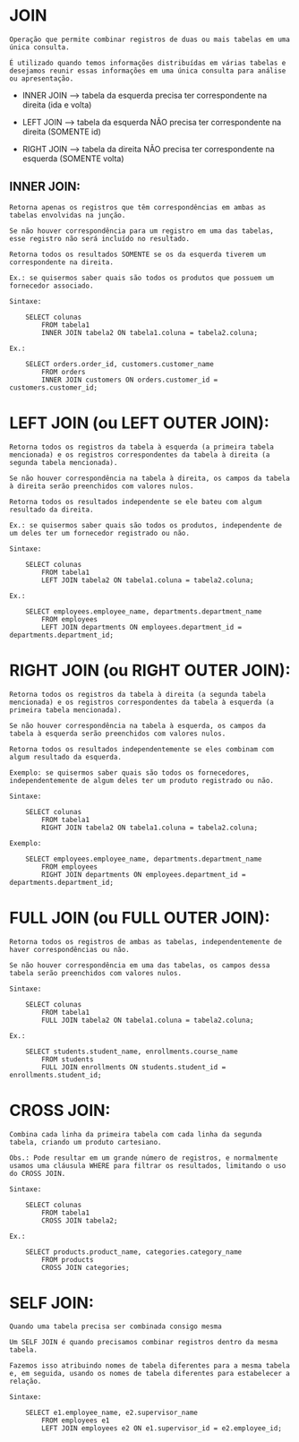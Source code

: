 # JOIN

    Operação que permite combinar registros de duas ou mais tabelas em uma única consulta.

    É utilizado quando temos informações distribuídas em várias tabelas e desejamos reunir essas informações em uma única consulta para análise ou apresentação.


* INNER JOIN --> tabela da esquerda precisa ter correspondente na direita (ida e volta)

* LEFT JOIN --> tabela da esquerda NÃO precisa ter correspondente na direita (SOMENTE id)

* RIGHT JOIN --> tabela da direita NÃO precisa ter correspondente na esquerda (SOMENTE volta)


## INNER JOIN:

    Retorna apenas os registros que têm correspondências em ambas as tabelas envolvidas na junção.
    
    Se não houver correspondência para um registro em uma das tabelas, esse registro não será incluído no resultado.

    Retorna todos os resultados SOMENTE se os da esquerda tiverem um correspondente na direita.

    Ex.: se quisermos saber quais são todos os produtos que possuem um fornecedor associado.
    
    Sintaxe:

        SELECT colunas
            FROM tabela1
            INNER JOIN tabela2 ON tabela1.coluna = tabela2.coluna;
    
    Ex.:

        SELECT orders.order_id, customers.customer_name
            FROM orders
            INNER JOIN customers ON orders.customer_id = customers.customer_id;

# LEFT JOIN (ou LEFT OUTER JOIN):

    Retorna todos os registros da tabela à esquerda (a primeira tabela mencionada) e os registros correspondentes da tabela à direita (a segunda tabela mencionada).
    
    Se não houver correspondência na tabela à direita, os campos da tabela à direita serão preenchidos com valores nulos.

    Retorna todos os resultados independente se ele bateu com algum resultado da direita.

    Ex.: se quisermos saber quais são todos os produtos, independente de um deles ter um fornecedor registrado ou não.
    
    Sintaxe:

        SELECT colunas
            FROM tabela1
            LEFT JOIN tabela2 ON tabela1.coluna = tabela2.coluna;
    
    Ex.:

        SELECT employees.employee_name, departments.department_name
            FROM employees
            LEFT JOIN departments ON employees.department_id = departments.department_id;

# RIGHT JOIN (ou RIGHT OUTER JOIN):

    Retorna todos os registros da tabela à direita (a segunda tabela mencionada) e os registros correspondentes da tabela à esquerda (a primeira tabela mencionada).
        
    Se não houver correspondência na tabela à esquerda, os campos da tabela à esquerda serão preenchidos com valores nulos.

    Retorna todos os resultados independentemente se eles combinam com algum resultado da esquerda.

    Exemplo: se quisermos saber quais são todos os fornecedores, independentemente de algum deles ter um produto registrado ou não.
        
    Sintaxe:

        SELECT colunas
            FROM tabela1
            RIGHT JOIN tabela2 ON tabela1.coluna = tabela2.coluna;
        
    Exemplo:

        SELECT employees.employee_name, departments.department_name
            FROM employees
            RIGHT JOIN departments ON employees.department_id = departments.department_id;


# FULL JOIN (ou FULL OUTER JOIN):

    Retorna todos os registros de ambas as tabelas, independentemente de haver correspondências ou não.
     
    Se não houver correspondência em uma das tabelas, os campos dessa tabela serão preenchidos com valores nulos.

    Sintaxe:

        SELECT colunas
            FROM tabela1
            FULL JOIN tabela2 ON tabela1.coluna = tabela2.coluna;

    Ex.:

        SELECT students.student_name, enrollments.course_name
            FROM students
            FULL JOIN enrollments ON students.student_id = enrollments.student_id;


# CROSS JOIN:

    Combina cada linha da primeira tabela com cada linha da segunda tabela, criando um produto cartesiano.
    
    Obs.: Pode resultar em um grande número de registros, e normalmente usamos uma cláusula WHERE para filtrar os resultados, limitando o uso do CROSS JOIN.

    Sintaxe:

        SELECT colunas
            FROM tabela1
            CROSS JOIN tabela2;

    Ex.:

        SELECT products.product_name, categories.category_name
            FROM products
            CROSS JOIN categories;


# SELF JOIN:

    Quando uma tabela precisa ser combinada consigo mesma

    Um SELF JOIN é quando precisamos combinar registros dentro da mesma tabela.
    
    Fazemos isso atribuindo nomes de tabela diferentes para a mesma tabela e, em seguida, usando os nomes de tabela diferentes para estabelecer a relação.

    Sintaxe:

        SELECT e1.employee_name, e2.supervisor_name
            FROM employees e1
            LEFT JOIN employees e2 ON e1.supervisor_id = e2.employee_id;

